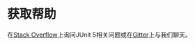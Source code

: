 # 获取帮助

在[Stack Overflow][]上询问JUnit 5相关问题或在[Gitter][]上与我们聊天。

[Stack Overflow]: https://stackoverflow.com/questions/tagged/junit5
[Gitter]: https://gitter.im/junit-team/junit5
